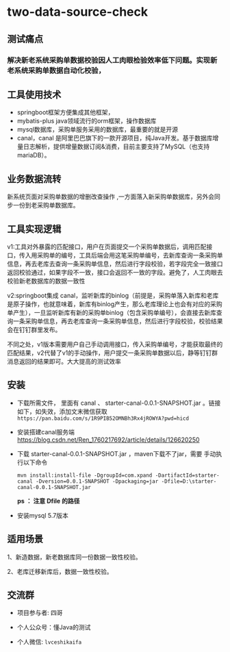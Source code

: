 # two-data-source-check



## 测试痛点

### 解决新老系统采购单数据校验因人工肉眼检验效率低下问题。实现新老系统采购单数据自动化校验，



## 工具使用技术

- springboot框架方便集成其他框架，
- mybatis-plus java领域流行的orm框架，操作数据库
- mysql数据库，采购单服务采用的数据库，最重要的就是开源
- canal，canal 是阿里巴巴旗下的一款开源项目，纯Java开发。基于数据库增量日志解析，提供增量数据订阅&消费，目前主要支持了MySQL（也支持mariaDB）。



## 业务数据流转

新系统页面对采购单数据的增删改查操作 ,一方面落入新采购单数据库，另外会同步一份到老采购单数据库。

## 工具实现逻辑

v1:工具对外暴露的匹配接口，用户在页面提交一个采购单数据后，调用匹配接口，传入用采购单的编号，工具后端会用这笔采购单编号，去新库查询一条采购单信息，再去老库去查询一条采购单信息，然后进行字段校验，若字段完全一致接口返回校验通过，如果字段不一致，接口会返回不一致的字段。避免了，人工肉眼去校验新老数据库的数据一致性

v2:springboot集成 canal，监听新库的binlog（前提是，采购单落入新库和老库是原子操作，也就意味着，新库有binlog产生，那么老库理论上也会有对应的采购单产生），一旦监听新库有新的采购单binlog（包含采购单编号），会直接去新库查询一条采购单信息，再去老库查询一条采购单信息，然后进行字段校验，校验结果会在钉钉群里发布。

不同之处，v1版本需要用户自己手动调用接口，传入采购单编号，才能获取最终的匹配结果，v2代替了v1的手动操作，用户提交一条采购单数据以后，静等钉钉群消息返回的结果即可。大大提高的测试效率



## 安装

- 下载所需文件， 里面有 canal 、 starter-canal-0.0.1-SNAPSHOT.jar 。链接如下，如失效，添加文末微信获取
  `https://pan.baidu.com/s/1R9PIB52OMNBh3Rx4jROWYA?pwd=hicd `

- 安装搭建canal服务端 https://blog.csdn.net/Ren_1760217692/article/details/126620250 

- 下载 starter-canal-0.0.1-SNAPSHOT.jar ，maven下载不了jar，需要 手动执行以下命令

  `mvn install:install-file -DgroupId=com.xpand -DartifactId=starter-canal -Dversion=0.0.1-SNAPSHOT -Dpackaging=jar -Dfile=D:\starter-canal-0.0.1-SNAPSHOT.jar`

  **ps ： 注意 Dfile 的路径** 

- 安装mysql 5.7版本

   

## 适用场景

1、新造数据，新老数据库同一份数据一致性校验。

2、老库迁移新库后，数据一致性校验。



## 交流群

- 项目参与者: 四哥

- 个人公众号：懂Java的测试

- 个人微信: `lvceshikaifa`

  

